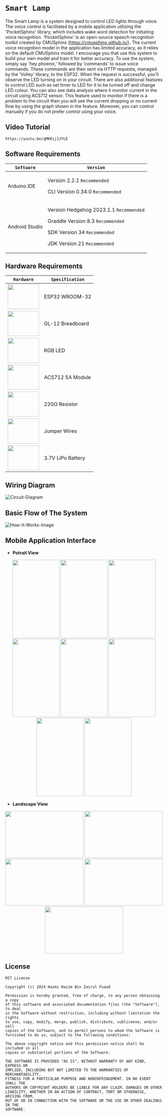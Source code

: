 # `Smart Lamp`
The Smart Lamp is a system designed to control LED lights through voice. The voice control is facilitated by a mobile application utilizing the 'PocketSphinx' library, which includes wake word detection for initiating voice recognition. 'PocketSphinx' is an open-source speech recognition toolkit created by CMUSphinx (https://cmusphinx.github.io/). The current voice recognition model in the application has limited accuracy, as it relies on the default CMUSphinx model. I encourage you that use this system to build your own model and train it for better accuracy. To use the system, simply say 'hey phoenix,' followed by 'commands' to issue voice commands. These commands are then sent via HTTP requests, managed by the 'Volley' library, to the ESP32. When the request is successful, you'll observe the LED turning on in your circuit. There are also additional features to control LED such as set timer to LED for it to be turned off and change LED colour. You can also see data analysis where it monitor current in the circuit using ACS712 sensor. This feature used to monitor if there is a problem to the circuit then you will see the current dropping or no current flow by using the graph shown in the feature. Moreover, you can control manually if you do not prefer control using your voice.

## Video Tutorial
```
https://youtu.be/qMK6ij1JYLE
```

## Software Requirements
| `Software` | `Version` |
| --------------------- | ----------------------------------------- |
| Arduino IDE           | <p>Version 2.2.1 `Recommended`</p> <p>CLI Version 0.34.0 `Recommended`</p> |
| Android Studio        | <p>Version Hedgehog 2023.1.1 `Recommended`</p> <p>Graddle Version 8.3 `Recommended`</p> <p>SDK Version 34 `Recommended`</p> <p>JDK Version 21 `Recommended`</p> |                 

## Hardware Requirements
| `Hardware` | `Specification` |
| ---------- | ------ |
|<img src="Images/ESP32.png" width="100px" height="80px"> | ESP32 WROOM-32 |
|<img src="Images/Breadboard.png" width="100px" height="80px"> | GL-12 Breadboard | 
|<img src="Images/Rgb-LED.png" width="100px" height="80px"> | RGB LED |
|<img src="Images/ACS712.png" width="100px" height="80px"> | ACS712 5A Module |
|<img src="Images/Resistor.png" width="100px" height="80px"> | 220Ω Resistor |
|<img src="Images/Jumper-Wires.jpg" width="100px" height="80px"> | Jumper Wires |
|<img src="Images/LiPo4-Battery.png" width="100px" height="80px"> | 3.7V LiPo Battery |

## Wiring Diagram
![Circuit-Diagram](./Images/Circuit-Diagram.png)

## Basic Flow of The System
![How-It-Works-Image](./Images/How-It-Works.png)

## Mobile Application Interface
- **Potrait View**
<p align="middle">
<img src="Images/Home-Potrait.png" width="150px" height="250px">
<img src="Images/Phoenix-Guide-Potrait.png" width="150px" height="250px">
<img src="Images/Lamps-Control-Potrait.png" width="150px" height="250px">
<img src="Images/Timer-Empty-Potrait.png" width="150px" height="250px">
<img src="Images/Timer-Function-Potrait.png" width="150px" height="250px">
<img src="Images/Timer-Potrait.png" width="150px" height="250px">
<img src="Images/Colour-Editor-Potrait.png" width="150px" height="250px">
<img src="Images/Data-Analysis-Potrait.png" width="150px" height="250px">
</p>

- **Landscape View**
<p align="middle">
<img src="Images/Home-Landscape.png" width="250px" height="150px">
<img src="Images/Phoenix-Guide-Landscape.png" width="250px" height="150px">
<img src="Images/Lamps-Control-Landscape.png" width="250px" height="150px">
<img src="Images/Colour-Editor-Landscape.png" width="250px" height="150px">
<img src="Images/Data-Analysis-Landscape.png" width="250px" height="150px">
</p>

## License
```
MIT License

Copyright (c) 2024 Hazmi Hazim Bin Zairul Fuaad

Permission is hereby granted, free of charge, to any person obtaining a copy
of this software and associated documentation files (the "Software"), to deal
in the Software without restriction, including without limitation the rights
to use, copy, modify, merge, publish, distribute, sublicense, and/or sell
copies of the Software, and to permit persons to whom the Software is
furnished to do so, subject to the following conditions:

The above copyright notice and this permission notice shall be included in all
copies or substantial portions of the Software.

THE SOFTWARE IS PROVIDED "AS IS", WITHOUT WARRANTY OF ANY KIND, EXPRESS OR
IMPLIED, INCLUDING BUT NOT LIMITED TO THE WARRANTIES OF MERCHANTABILITY,
FITNESS FOR A PARTICULAR PURPOSE AND NONINFRINGEMENT. IN NO EVENT SHALL THE
AUTHORS OR COPYRIGHT HOLDERS BE LIABLE FOR ANY CLAIM, DAMAGES OR OTHER
LIABILITY, WHETHER IN AN ACTION OF CONTRACT, TORT OR OTHERWISE, ARISING FROM,
OUT OF OR IN CONNECTION WITH THE SOFTWARE OR THE USE OR OTHER DEALINGS IN THE
SOFTWARE.
```